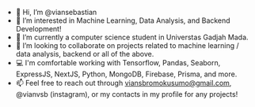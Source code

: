 - 👋 Hi, I’m @viansebastian
- 👀 I’m interested in Machine Learning, Data Analysis, and Backend Development!
- 🌱 I’m currently a computer science student in Universtas Gadjah Mada.
- 💞️ I’m looking to collaborate on projects related to machine learning / data analysis, backend or all of the above.
- 💻 I'm comfortable working with Tensorflow, Pandas, Seaborn, ExpressJS, NextJS, Python, MongoDB, Firebase, Prisma, and more.
- 📫 Feel free to reach out through viansbromokusumo@gmail.com, @vianvsb (instagram), or my contacts in my profile for any projects!

<!---
viansebastian/viansebastian is a ✨ special ✨ repository because its `README.md` (this file) appears on your GitHub profile.
You can click the Preview link to take a look at your changes.
--->

